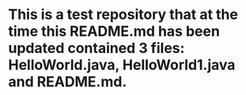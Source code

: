 # This is a test repository that at the time this README.md has been updated contained 3 files: HelloWorld.java, HelloWorld1.java and README.md.
